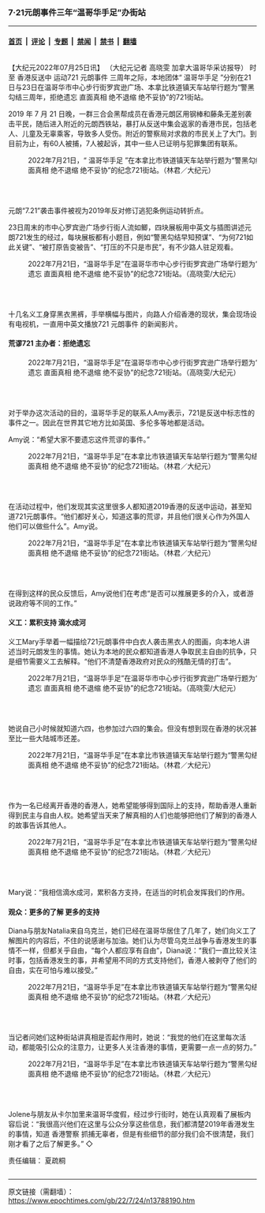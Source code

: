 ### 7‧21元朗事件三年“温哥华手足”办街站

---

#### [首页](../../../..?n13788190) &nbsp;|&nbsp; [评论](../../../../../epoch-comment?n13788190) &nbsp;|&nbsp; [专题](../../../../../epoch-special?n13788190) &nbsp;|&nbsp; [禁闻](../../../../../epoch-news?n13788190) &nbsp;|&nbsp; [禁书](../../../../../books?n13788190) &nbsp;|&nbsp; [翻墙](https://github.com/gfw-breaker/nogfw/blob/master/README.md?n13788190)


<div class="column" id="artbody" itemprop="articleBody">
 <!-- article content begin -->
 <p>
  【大纪元2022年07月25日讯】
  <span style="font-weight: 400;">
   （大纪元记者
  </span>
  <span style="font-weight: 400;">
   高晓雯
  </span>
  <span style="font-weight: 400;">
   加拿大温哥华采访报导）
  </span>
  <span style="font-weight: 400;">
   时至
   <ok href="https://www.epochtimes.com/gb/tag/%E9%A6%99%E6%B8%AF%E5%8F%8D%E9%80%81%E4%B8%AD.html">
    香港反送中
   </ok>
   运动721
   <ok href="https://www.epochtimes.com/gb/tag/%E5%85%83%E6%9C%97%E4%BA%8B%E4%BB%B6.html">
    元朗事件
   </ok>
   三周年之际，本地团体“
   <ok href="https://www.epochtimes.com/gb/tag/%E6%B8%A9%E5%93%A5%E5%8D%8E%E6%89%8B%E8%B6%B3.html">
    温哥华手足
   </ok>
   ”分别在21日与23日在温哥华市中心步行街罗宾逊广场、本拿比铁道镇天车站举行题为“警黑勾结三周年，拒绝遗忘 直面真相 绝不退缩 绝不妥协”的721街站。
  </span>
 </p>
 <p>
  <span style="font-weight: 400;">
   2019 年 7 月 21 日晚，一群三合会黑帮成员在香港元朗区用钢棒和藤条无差别袭击平民，随后进入附近的元朗西铁站，暴打从反送中集会返家的香港市民，包括老人、儿童及无辜乘客，导致多人受伤。附近的警察局对求救的市民关上了大门。到目前为止，有60人被捕，7人被起诉，其中一些人已证明与犯罪集团有联系。
  </span>
  <span style="font-weight: 400;">
  </span>
 </p>
 <figure aria-describedby="caption-attachment-13788233" class="wp-caption aligncenter" id="attachment_13788233" style="width: 600px">
  <ok href="https://i.epochtimes.com/assets/uploads/2022/07/id13788233-IMG_0898.jpeg" target="_blank">
   <img alt="" class="size-large wp-image-13788233" src="https://i.epochtimes.com/assets/uploads/2022/07/id13788233-IMG_0898-600x450.jpeg"/>
  </ok>
  <br/><figcaption class="wp-caption-text" id="caption-attachment-13788233">
   2022年7月21日，“
   <ok href="https://www.epochtimes.com/gb/tag/%E6%B8%A9%E5%93%A5%E5%8D%8E%E6%89%8B%E8%B6%B3.html">
    温哥华手足
   </ok>
   ”在本拿比市铁道镇天车站举行题为“警黑勾结三周年 拒绝遗忘 直面真相 绝不退缩 绝不妥协”的纪念721街站。（林君／大纪元）
  </figcaption><br/>
 </figure><br/>
 <p style="text-align: left;">
  <span style="font-weight: 400;">
   元朗“7.21”袭击事件被视为2019年反对修订逃犯条例运动转折点。
  </span>
 </p>
 <p>
  <span style="font-weight: 400;">
   23日周末的市中心罗宾逊广场步行街人流如鲫，四块展板用中英文与插图讲述元朗721发生的经过，每块展板都有小题目，例如“警黑勾结早知预谋”、“为何721如此关键”、“被打原告变被告”、“打压的不只是市民”，有不少路人驻足观看。
  </span>
 </p>
 <figure aria-describedby="caption-attachment-13788221" class="wp-caption aligncenter" id="attachment_13788221" style="width: 600px">
  <ok href="https://i.epochtimes.com/assets/uploads/2022/07/id13788221-IMG_2523.jpg" target="_blank">
   <img alt="" class="size-large wp-image-13788221" src="https://i.epochtimes.com/assets/uploads/2022/07/id13788221-IMG_2523-600x450.jpg"/>
  </ok>
  <br/><figcaption class="wp-caption-text" id="caption-attachment-13788221">
   2022年7月21日，“温哥华手足”在温哥华市中心步行街罗宾逊广场举行题为“警黑勾结三周年 拒绝遗忘 直面真相 绝不退缩 绝不妥协”的纪念721街站。（高晓雯/大纪元）
  </figcaption><br/>
 </figure><br/>
 <p>
  <span style="font-weight: 400;">
   十几名义工身穿黑衣黑裤，手举横幅与图片，向路人介绍香港的现状，集会现场设有电视机，一直用中英文播放721
   <ok href="https://www.epochtimes.com/gb/tag/%E5%85%83%E6%9C%97%E4%BA%8B%E4%BB%B6.html">
    元朗事件
   </ok>
   的新闻影片。
  </span>
 </p>
 <h4>
  <strong>
   荒谬721
  </strong>
  <strong>
   主办者：拒绝遗忘
  </strong>
 </h4>
 <figure aria-describedby="caption-attachment-13788223" class="wp-caption aligncenter" id="attachment_13788223" style="width: 600px">
  <ok href="https://i.epochtimes.com/assets/uploads/2022/07/id13788223-IMG_2550.jpg" target="_blank">
   <img alt="" class="size-large wp-image-13788223" src="https://i.epochtimes.com/assets/uploads/2022/07/id13788223-IMG_2550-600x450.jpg"/>
  </ok>
  <br/><figcaption class="wp-caption-text" id="caption-attachment-13788223">
   2022年7月21日，“温哥华手足”在温哥华市中心步行街罗宾逊广场举行题为“警黑勾结三周年 拒绝遗忘 直面真相 绝不退缩 绝不妥协”的纪念721街站。（高晓雯/大纪元）
  </figcaption><br/>
 </figure><br/>
 <p>
  对于举办这次活动的目的，温哥华手足的联系人Amy表示，721是反送中标志性的事件之一。因此在世界其它地方比如英国、多伦多等地都是活动。
 </p>
 <p>
  <span style="font-weight: 400;">
   Amy说：“希望大家不要遗忘这件荒谬的事件。”
  </span>
 </p>
 <figure aria-describedby="caption-attachment-13788227" class="wp-caption aligncenter" id="attachment_13788227" style="width: 600px">
  <ok href="https://i.epochtimes.com/assets/uploads/2022/07/id13788227-IMG_0913.jpeg" target="_blank">
   <img alt="" class="size-large wp-image-13788227" src="https://i.epochtimes.com/assets/uploads/2022/07/id13788227-IMG_0913-600x450.jpeg"/>
  </ok>
  <br/><figcaption class="wp-caption-text" id="caption-attachment-13788227">
   2022年7月21日，“温哥华手足”在本拿比市铁道镇天车站举行题为“警黑勾结三周年 拒绝遗忘 直面真相 绝不退缩 绝不妥协”的纪念721街站。（林君／大纪元）
  </figcaption><br/>
 </figure><br/>
 <p>
  <span style="font-weight: 400;">
   在活动过程中，他们发现其实这里很多人都知道2019香港的反送中运动，甚至知道721元朗事件。“他们都好关心，知道这事的荒谬，并且他们很关心作为外国人他们可以做些什么”。Amy说。
  </span>
 </p>
 <figure aria-describedby="caption-attachment-13788228" class="wp-caption aligncenter" id="attachment_13788228" style="width: 600px">
  <ok href="https://i.epochtimes.com/assets/uploads/2022/07/id13788228-IMG_0912.jpeg" target="_blank">
   <img alt="" class="size-large wp-image-13788228" src="https://i.epochtimes.com/assets/uploads/2022/07/id13788228-IMG_0912-600x450.jpeg"/>
  </ok>
  <br/><figcaption class="wp-caption-text" id="caption-attachment-13788228">
   2022年7月21日，“温哥华手足”在本拿比市铁道镇天车站举行题为“警黑勾结三周年 拒绝遗忘 直面真相 绝不退缩 绝不妥协”的纪念721街站。（林君／大纪元）
  </figcaption><br/>
 </figure><br/>
 <p>
  <span style="font-weight: 400;">
   在得到这样的民众反馈后，Amy说他们在考虑“是否可以推展更多的介入，或者游说政府等不同的工作。”
  </span>
 </p>
 <h4>
  <strong>
   义工：累积支持 滴水成河
  </strong>
 </h4>
 <p>
  <span style="font-weight: 400;">
   义工Mary手举着一幅描绘721元朗事件中白衣人袭击黑衣人的图画，向本地人讲述当时元朗发生的事情。她认为本地的民众都知道香港人争取民主自由的抗争，只是细节需要义工去解释。“他们不清楚香港政府对民众的残酷无情的打击”。
  </span>
 </p>
 <figure aria-describedby="caption-attachment-13788222" class="wp-caption aligncenter" id="attachment_13788222" style="width: 600px">
  <ok href="https://i.epochtimes.com/assets/uploads/2022/07/id13788222-IMG_2544.jpg" target="_blank">
   <img alt="" class="size-large wp-image-13788222" src="https://i.epochtimes.com/assets/uploads/2022/07/id13788222-IMG_2544-600x450.jpg"/>
  </ok>
  <br/><figcaption class="wp-caption-text" id="caption-attachment-13788222">
   2022年7月21日，“温哥华手足”在温哥华市中心步行街罗宾逊广场举行题为“警黑勾结三周年 拒绝遗忘 直面真相 绝不退缩 绝不妥协”的纪念721街站。（高晓雯/大纪元）
  </figcaption><br/>
 </figure><br/>
 <p>
  <span style="font-weight: 400;">
   她说自己小时候就知道六四，也参加过六四的集会。但没有想到现在香港的状况甚至比一些大陆城市还差。
  </span>
 </p>
 <figure aria-describedby="caption-attachment-13788232" class="wp-caption aligncenter" id="attachment_13788232" style="width: 600px">
  <ok href="https://i.epochtimes.com/assets/uploads/2022/07/id13788232-IMG_0900.jpeg" target="_blank">
   <img alt="" class="size-large wp-image-13788232" src="https://i.epochtimes.com/assets/uploads/2022/07/id13788232-IMG_0900-600x450.jpeg"/>
  </ok>
  <br/><figcaption class="wp-caption-text" id="caption-attachment-13788232">
   2022年7月21日，“温哥华手足”在本拿比市铁道镇天车站举行题为“警黑勾结三周年 拒绝遗忘 直面真相 绝不退缩 绝不妥协”的纪念721街站。（林君／大纪元）
  </figcaption><br/>
 </figure><br/>
 <p>
  <span style="font-weight: 400;">
   作为一名已经离开香港的香港人，她希望能够得到国际上的支持，帮助香港人重新得到民主与自由人权。她希望当天来了解真相的人们也能够把他们了解到的香港人的故事告诉其他人。
  </span>
 </p>
 <figure aria-describedby="caption-attachment-13788229" class="wp-caption aligncenter" id="attachment_13788229" style="width: 600px">
  <ok href="https://i.epochtimes.com/assets/uploads/2022/07/id13788229-IMG_0910.jpeg" target="_blank">
   <img alt="" class="size-large wp-image-13788229" src="https://i.epochtimes.com/assets/uploads/2022/07/id13788229-IMG_0910-600x450.jpeg"/>
  </ok>
  <br/><figcaption class="wp-caption-text" id="caption-attachment-13788229">
   2022年7月21日，“温哥华手足”在本拿比市铁道镇天车站举行题为“警黑勾结三周年 拒绝遗忘 直面真相 绝不退缩 绝不妥协”的纪念721街站。（林君／大纪元）
  </figcaption><br/>
 </figure><br/>
 <p>
  <span style="font-weight: 400;">
   Mary说：“我相信滴水成河，累积各方支持，在适当的时机会发挥我们的作用。
  </span>
 </p>
 <h4>
  <strong>
   观众：更多的了解 更多的支持
  </strong>
 </h4>
 <p>
  <span style="font-weight: 400;">
   Diana与朋友Natalia来自乌克兰，她们已经在温哥华居住了几年了，她们向义工了解图片的内容后，不住的说感谢与加油。她们认为尽管乌克兰战争与香港发生的事情不一样，但都关乎自由，“每个人都应享有自由”，Diana说：“我们一直比较关注时事，包括香港发生的事，并希望用不同的方式支持他们，香港人被剥夺了他们的自由，实在可怕与难以接受。”
  </span>
 </p>
 <figure aria-describedby="caption-attachment-13788230" class="wp-caption aligncenter" id="attachment_13788230" style="width: 600px">
  <ok href="https://i.epochtimes.com/assets/uploads/2022/07/id13788230-IMG_0908.jpeg" target="_blank">
   <img alt="" class="size-large wp-image-13788230" src="https://i.epochtimes.com/assets/uploads/2022/07/id13788230-IMG_0908-600x450.jpeg"/>
  </ok>
  <br/><figcaption class="wp-caption-text" id="caption-attachment-13788230">
   2022年7月21日，“温哥华手足”在本拿比市铁道镇天车站举行题为“警黑勾结三周年 拒绝遗忘 直面真相 绝不退缩 绝不妥协”的纪念721街站。（林君／大纪元）
  </figcaption><br/>
 </figure><br/>
 <p>
  <span style="font-weight: 400;">
   当记者问她们这种街站讲真相是否起作用时，她说：“我觉的他们在这里每次活动，都能吸引公众的注意力，让更多人关注香港的事情，更需要一点一点的努力。”
  </span>
 </p>
 <figure aria-describedby="caption-attachment-13788231" class="wp-caption aligncenter" id="attachment_13788231" style="width: 600px">
  <ok href="https://i.epochtimes.com/assets/uploads/2022/07/id13788231-IMG_0904.jpeg" target="_blank">
   <img alt="" class="size-large wp-image-13788231" src="https://i.epochtimes.com/assets/uploads/2022/07/id13788231-IMG_0904-600x450.jpeg"/>
  </ok>
  <br/><figcaption class="wp-caption-text" id="caption-attachment-13788231">
   2022年7月21日，“温哥华手足”在本拿比市铁道镇天车站举行题为“警黑勾结三周年 拒绝遗忘 直面真相 绝不退缩 绝不妥协”的纪念721街站。（林君／大纪元）
  </figcaption><br/>
 </figure><br/>
 <p>
  <span style="font-weight: 400;">
   Jolene与朋友从卡尔加里来温哥华度假，经过步行街时，她在认真观看了展板内容后说：“我很高兴他们在这里与公众分享这些信息，我们都清楚2019年香港发生的事情，知道
   <ok href="https://www.epochtimes.com/gb/tag/%E9%A6%99%E6%B8%AF%E8%AD%A6%E5%AF%9F.html">
    香港警察
   </ok>
   抓捕无辜者，但是有些细节的部分我们会不很清楚，我们刚才看了之后了解更多。”
  </span>
  <span style="font-weight: 400;">
   ◇
  </span>
 </p>
 <p>
  <span style="font-weight: 400;">
   责任编辑：
  </span>
  <span style="font-weight: 400;">
   夏疏桐
  </span>
  <span style="font-weight: 400;">
  </span>
 </p>
 <!-- article content end -->
</div>


---

原文链接（需翻墙）：https://www.epochtimes.com/gb/22/7/24/n13788190.htm